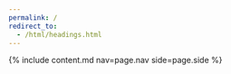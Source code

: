 ```yaml
---
permalink: /
redirect_to:
  - /html/headings.html
---
```

{% include content.md nav=page.nav side=page.side %}
